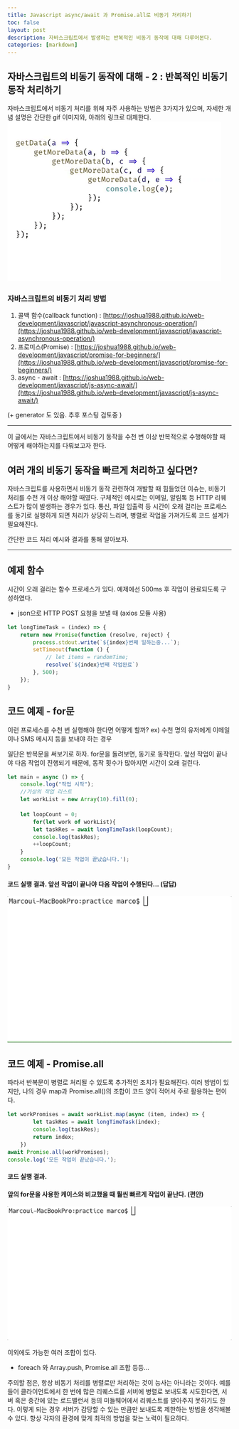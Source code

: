 ```yaml
---
title: Javascript async/await 과 Promise.all로 비동기 처리하기
toc: false
layout: post
description: 자바스크립트에서 발생하는 반복적인 비동기 동작에 대해 다루어본다.
categories: [markdown]
---
```

## 자바스크립트의 비동기 동작에 대해 - 2 : 반복적인 비동기 동작 처리하기

자바스크립트에서 비동기 처리를 위해 자주 사용하는 방법은 3가지가 있으며, 자세한 개념 설명은 간단한 gif 이미지와, 아래의 링크로 대체한다. 
![sync_all](/media/async_await.gif)

### 자바스크립트의 비동기 처리 방법

1. 콜백 함수(callback function) : [https://joshua1988.github.io/web-development/javascript/javascript-asynchronous-operation/](https://joshua1988.github.io/web-development/javascript/javascript-asynchronous-operation/)
2. 프로미스(Promise) : [https://joshua1988.github.io/web-development/javascript/promise-for-beginners/](https://joshua1988.github.io/web-development/javascript/promise-for-beginners/)
3. async - await : [https://joshua1988.github.io/web-development/javascript/js-async-await/](https://joshua1988.github.io/web-development/javascript/js-async-await/)

(+ generator 도 있음. 추후 포스팅 검토중 )

---

이 글에서는 자바스크립트에서 비동기 동작을 수천 번 이상 반복적으로 수행해야할 때 어떻게 해야하는지를 다뤄보고자 한다.

## 여러 개의 비동기 동작을 빠르게 처리하고 싶다면?

자바스크립트를 사용하면서 비동기 동작 관련하여 개발할 때 힘들었던 이슈는, 비동기 처리를 수천 개 이상 해야할 때였다. 구체적인 예시로는 이메일, 알림톡 등 HTTP 리퀘스트가 많이 발생하는 경우가 있다. 통신, 파일 입출력 등 시간이 오래 걸리는 프로세스를 동기로 실행하게 되면 처리가 상당히 느리며, 병렬로 작업을 가져가도록 코드 설계가 필요해진다.

간단한 코드 처리 예시와 결과를 통해 알아보자.

---

## 예제 함수
시간이 오래 걸리는 함수 프로세스가 있다. 예제에선 500ms 후 작업이 완료되도록 구성하였다.

- json으로 HTTP POST 요청을 보낼 때 (axios 모듈 사용)

```jsx
let longTimeTask = (index) => {
    return new Promise(function (resolve, reject) {
        process.stdout.write(`${index}번째 일하는중...`);
        setTimeout(function () {
            // let items = randomTime;
            resolve(`${index}번째 작업완료`)
        }, 500);
    });
}
```

## 코드 예제 - for문
이런 프로세스를 수천 번 실행해야 한다면 어떻게 할까? 
ex) 수천 명의 유저에게 이메일이나 SMS 메시지 등을 보내야 하는 경우

일단은 반복문을 써보기로 하자. for문을 돌려보면, 동기로 동작한다. 앞선 작업이 끝나야 다음 작업이 진행되기 때문에, 동작 횟수가 많아지면 시간이 오래 걸린다.

```jsx
let main = async () => {
    console.log("작업 시작");
    //가상의 작업 리스트
    let workList = new Array(10).fill(0);

    let loopCount = 0;
		for(let work of workList){
        let taskRes = await longTimeTask(loopCount);
        console.log(taskRes);
        ++loopCount;
    }
    console.log('모든 작업이 끝났습니다.');
}
```

#### 코드 실행 결과. 앞선 작업이 끝나야 다음 작업이 수행된다... (답답)
![work_sync](/media/sync_work.gif)

## 코드 예제 - Promise.all
따라서 반복문이 병렬로 처리될 수 있도록 추가적인 조치가 필요해진다. 여러 방법이 있지만, 나의 경우 map과 Promise.all()의 조합이 코드 양이 적어서 주로 활용하는 편이다.

```jsx
let workPromises = await workList.map(async (item, index) => {
        let taskRes = await longTimeTask(index);
        console.log(taskRes);
        return index;
    })
await Promise.all(workPromises);
console.log('모든 작업이 끝났습니다.');
```

#### 코드 실행 결과. 
#### 앞의 for문을 사용한 케이스와 비교했을 때 훨씬 빠르게 작업이 끝난다. (편안)
![work_async](/media/work_async.gif)

이외에도 가능한 여러 조합이 있다.
- foreach 와 Array.push, Promise.all 조합 등등...

주의할 점은, 항상 비동기 처리를 병렬로만 처리하는 것이 능사는 아니라는 것이다. 예를 들어 클라이언트에서 한 번에 많은 리퀘스트를 서버에 병렬로 보내도록 시도한다면, 서버 혹은 중간에 있는 로드밸런서 등의 미들웨어에서 리퀘스트를 받아주지 못하기도 한다. 이렇게 되는 경우 서버가 감당할 수 있는 만큼만 보내도록 제한하는 방법을 생각해볼 수 있다. 항상 각자의 환경에 맞게 최적의 방법을 찾는 노력이 필요하다.